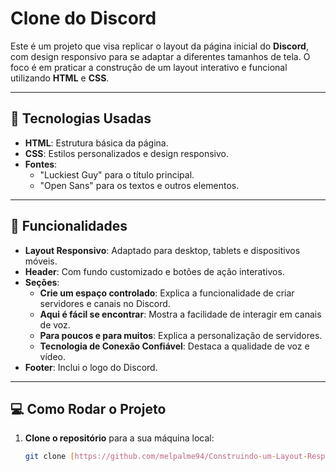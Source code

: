 # Clone do Discord

Este é um projeto que visa replicar o layout da página inicial do **Discord**, com design responsivo para se adaptar a diferentes tamanhos de tela. O foco é em praticar a construção de um layout interativo e funcional utilizando **HTML** e **CSS**.

---

## 🚀 **Tecnologias Usadas**

- **HTML**: Estrutura básica da página.
- **CSS**: Estilos personalizados e design responsivo.
- **Fontes**:
  - "Luckiest Guy" para o título principal.
  - "Open Sans" para os textos e outros elementos.

---

## 🌟 **Funcionalidades**

- **Layout Responsivo**: Adaptado para desktop, tablets e dispositivos móveis.
- **Header**: Com fundo customizado e botões de ação interativos.
- **Seções**:
  - **Crie um espaço controlado**: Explica a funcionalidade de criar servidores e canais no Discord.
  - **Aqui é fácil se encontrar**: Mostra a facilidade de interagir em canais de voz.
  - **Para poucos e para muitos**: Explica a personalização de servidores.
  - **Tecnologia de Conexão Confiável**: Destaca a qualidade de voz e vídeo.
- **Footer**: Inclui o logo do Discord.

---

## 💻 **Como Rodar o Projeto**

1. **Clone o repositório** para a sua máquina local:
   ```bash
   git clone [https://github.com/melpalme94/Construindo-um-Layout-Responsivo-Para-o-Site-do-Discord-Com-CSS.git]
